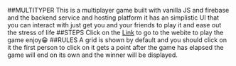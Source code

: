 ##MULTITYPER
This is a multiplayer game built with vanilla JS and firebase and the backend service and hosting platform
it has an simplistic UI that you can interact with just get you and your friends to play it and ease out the stress of life
##STEPS
Click on the [Link](#) to go to the webite to play the game enjoy😁
##RULES
A grid is shown by default and you should click on it the first person to click on it gets a point
after the game has elapsed the game will end on its own and the winner will be displayed.


